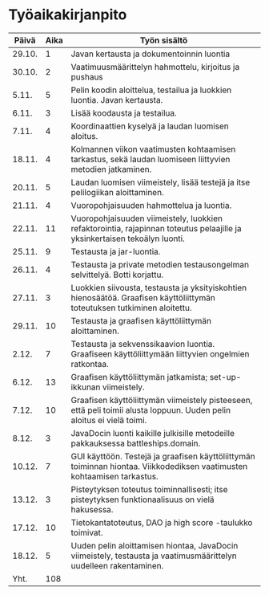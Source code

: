 # Työaikakirjanpito

Päivä | Aika | Työn sisältö
----- | ---- | ------------
29.10. | 1 | Javan kertausta ja dokumentoinnin luontia
30.10. | 2 | Vaatimuusmäärittelyn hahmottelu, kirjoitus ja pushaus
5.11. | 5 | Pelin koodin aloittelua, testailua ja luokkien luontia. Javan kertausta.
6.11. | 3 | Lisää koodausta ja testailua.
7.11. | 4 | Koordinaattien kyselyä ja laudan luomisen aloitus.
18.11. | 4 | Kolmannen viikon vaatimusten kohtaamisen tarkastus, sekä laudan luomiseen liittyvien metodien jatkaminen.
20.11. | 5 | Laudan luomisen viimeistely, lisää testejä ja itse pelilogiikan aloittaminen.
21.11. | 4 | Vuoropohjaisuuden hahmottelua ja luontia.
22.11. | 11 | Vuoropohjaisuuden viimeistely, luokkien refaktorointia, rajapinnan toteutus pelaajille ja yksinkertaisen tekoälyn luonti.
25.11. | 9 | Testausta ja jar-luontia.
26.11. | 4 | Testausta ja private metodien testausongelman selvittelyä. Botti korjattu.
27.11. | 3 | Luokkien siivousta, testausta ja yksityiskohtien hienosäätöä. Graafisen käyttöliittymän toteutuksen tutkiminen aloitettu.
29.11. | 10 | Testausta ja graafisen käyttöliittymän aloittaminen.
2.12. | 7 | Testausta ja sekvenssikaavion luontia. Graafiseen käyttöliittymään liittyvien ongelmien ratkontaa.
6.12. | 13 | Graafisen käyttöliittymän jatkamista; set-up-ikkunan viimeistely.
7.12. | 10 | Graafisen käyttöliittymän viimeistely pisteeseen, että peli toimii alusta loppuun. Uuden pelin aloitus ei vielä toimi.
8.12. | 3 | JavaDocin luonti kaikille julkisille metodeille pakkauksessa battleships.domain.
10.12. | 7 | GUI käyttöön. Testejä ja graafisen käyttöliittymän toiminnan hiontaa. Viikkodediksen vaatimusten kohtaamisen tarkastus.
13.12. | 3 | Pisteytyksen toteutus toiminnallisesti; itse pisteytyksen funktionaalisuus on vielä hakusessa.
17.12. | 10 | Tietokantatoteutus, DAO ja high score -taulukko toimivat.
18.12. | 5 | Uuden pelin aloittamisen hiontaa, JavaDocin viimeistely, testausta ja vaatimusmäärittelyn uudelleen rakentaminen.
Yht. | 108 | 
